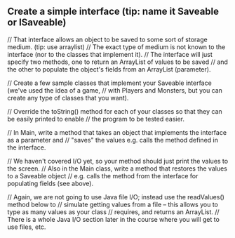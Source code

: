 ## Create a simple interface (tip: name it Saveable or ISaveable)

// That interface allows an object to be saved to some sort of storage medium. (tip: use arraylist)
// The exact type of medium is not known to the interface (nor to the classes that implement it).
// The interface will just specify two methods, one to return an ArrayList of values to be saved
// and the other to populate the object's fields from an ArrayList (parameter).

// Create a few sample classes that implement your Saveable interface (we've used the idea of a game,
// with Players and Monsters, but you can create any type of classes that you want).

// Override the toString() method for each of your classes so that they can be easily printed to enable
// the program to be tested easier.

// In Main, write a method that takes an object that implements the interface as a parameter and
// "saves" the values e.g. calls the method defined in the interface.

// We haven't covered I/O yet, so your method should just print the values to the screen.
// Also in the Main class, write a method that restores the values to a Saveable object
// e.g. calls the method from the interface for populating fields (see above).

// Again, we are not going to use Java file I/O; instead use the readValues() method below to
// simulate getting values from a file – this allows you to type as many values as your class
// requires, and returns an ArrayList.
// There is a whole Java I/O section later in the course where you will get to use files, etc.